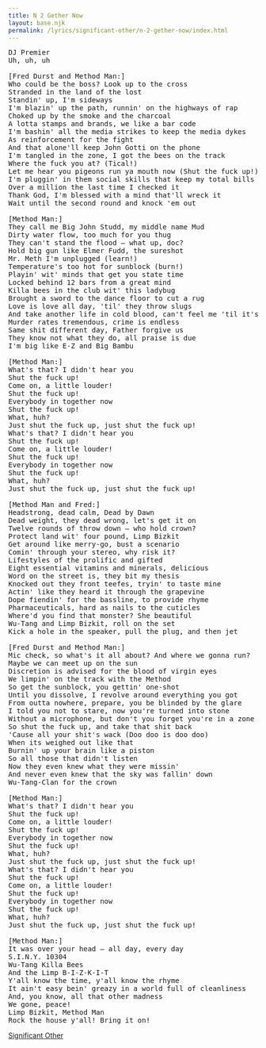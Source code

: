 ```yaml
---
title: N 2 Gether Now
layout: base.njk
permalink: /lyrics/significant-other/n-2-gether-now/index.html
---
```

<pre>
DJ Premier
Uh, uh, uh

[Fred Durst and Method Man:]
Who could be the boss? Look up to the cross
Stranded in the land of the lost
Standin' up, I'm sideways
I'm blazin' up the path, runnin' on the highways of rap
Choked up by the smoke and the charcoal
A lotta stamps and brands, we like a bar code
I'm bashin' all the media strikes to keep the media dykes
As reinforcement for the fight
And that alone'll keep John Gotti on the phone
I'm tangled in the zone, I got the bees on the track
Where the fuck you at? (Tical!)
Let me hear you pigeons run ya mouth now (Shut the fuck up!)
I'm pluggin' in them social skills that keep my total bills
Over a million the last time I checked it
Thank God, I'm blessed with a mind that'll wreck it
Wait until the second round and knock 'em out

[Method Man:]
They call me Big John Studd, my middle name Mud
Dirty water flow, too much for you thug
They can't stand the flood – what up, doc?
Hold big gun like Elmer Fudd, the sureshot
Mr. Meth I'm unplugged (learn!)
Temperature's too hot for sunblock (burn!)
Playin' wit' minds that get you state time
Locked behind 12 bars from a great mind
Killa bees in the club wit' this ladybug
Brought a sword to the dance floor to cut a rug
Love is love all day, 'til' they throw slugs
And take another life in cold blood, can't feel me 'til it's your blood
Murder rates tremendous, crime is endless
Same shit different day, Father forgive us
They know not what they do, all praise is due
I'm big like E-Z and Big Bambu

[Method Man:]
What's that? I didn't hear you
Shut the fuck up!
Come on, a little louder!
Shut the fuck up!
Everybody in together now
Shut the fuck up!
What, huh?
Just shut the fuck up, just shut the fuck up!
What's that? I didn't hear you
Shut the fuck up!
Come on, a little louder!
Shut the fuck up!
Everybody in together now
Shut the fuck up!
What, huh?
Just shut the fuck up, just shut the fuck up!

[Method Man and Fred:]
Headstrong, dead calm, Dead by Dawn
Dead weight, they dead wrong, let's get it on
Twelve rounds of throw down – who hold crown?
Protect land wit' four pound, Limp Bizkit
Get around like merry-go, bust a scenario
Comin' through your stereo, why risk it?
Lifestyles of the prolific and gifted
Eight essential vitamins and minerals, delicious
Word on the street is, they bit my thesis
Knocked out they front teefes, tryin' to taste mine
Actin' like they heard it through the grapevine
Dope fiendin' for the bassline, to provide rhyme
Pharmaceuticals, hard as nails to the cuticles
Where'd you find that monster? She beautiful
Wu-Tang and Limp Bizkit, roll on the set
Kick a hole in the speaker, pull the plug, and then jet

[Fred Durst and Method Man:]
Mic check, so what's it all about? And where we gonna run?
Maybe we can meet up on the sun
Discretion is advised for the blood of virgin eyes
We limpin' on the track with the Method
So get the sunblock, you gettin' one-shot
Until you dissolve, I revolve around everything you got
From outta nowhere, prepare, you be blinded by the glare
I told you not to stare, now you're turned into stone
Without a microphone, but don't you forget you're in a zone
So shut the fuck up, and take that shit back
'Cause all your shit's wack (Doo doo is doo doo)
When its weighed out like that
Burnin' up your brain like a piston
So all those that didn't listen
Now they even knew what they were missin'
And never even knew that the sky was fallin' down
Wu-Tang-Clan for the crown

[Method Man:]
What's that? I didn't hear you
Shut the fuck up!
Come on, a little louder!
Shut the fuck up!
Everybody in together now
Shut the fuck up!
What, huh?
Just shut the fuck up, just shut the fuck up!
What's that? I didn't hear you
Shut the fuck up!
Come on, a little louder!
Shut the fuck up!
Everybody in together now
Shut the fuck up!
What, huh?
Just shut the fuck up, just shut the fuck up!

[Method Man:]
It was over your head – all day, every day
S.I.N.Y. 10304
Wu-Tang Killa Bees
And the Limp B-I-Z-K-I-T
Y'all know the time, y'all know the rhyme
It ain't easy bein' greazy in a world full of cleanliness
And, you know, all that other madness
We gone, peace!
Limp Bizkit, Method Man
Rock the house y'all! Bring it on!
</pre>

[Significant Other](/lyrics/significant-other/)
